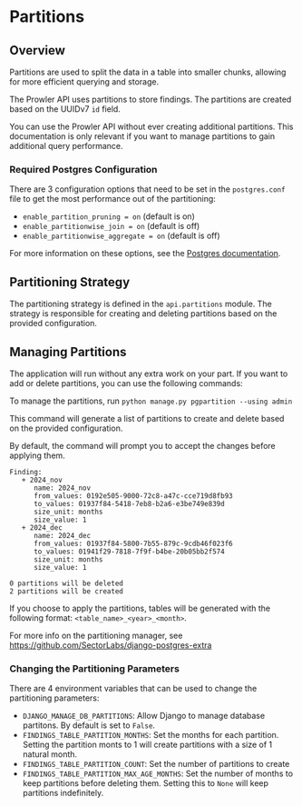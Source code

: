 # Partitions

## Overview

Partitions are used to split the data in a table into smaller chunks, allowing for more efficient querying and storage.

The Prowler API uses partitions to store findings. The partitions are created based on the UUIDv7 `id` field.

You can use the Prowler API without ever creating additional partitions. This documentation is only relevant if you want to manage partitions to gain additional query performance.

### Required Postgres Configuration

There are 3 configuration options that need to be set in the `postgres.conf` file to get the most performance out of the partitioning:

- `enable_partition_pruning = on` (default is on)
- `enable_partitionwise_join = on` (default is off)
- `enable_partitionwise_aggregate = on` (default is off)

For more information on these options, see the [Postgres documentation](https://www.postgresql.org/docs/current/runtime-config-query.html).

## Partitioning Strategy

The partitioning strategy is defined in the `api.partitions` module. The strategy is responsible for creating and deleting partitions based on the provided configuration.

## Managing Partitions

The application will run without any extra work on your part. If you want to add or delete partitions, you can use the following commands:

To manage the partitions, run `python manage.py pgpartition --using admin`

This command will generate a list of partitions to create and delete based on the provided configuration.

By default, the command will prompt you to accept the changes before applying them.

```shell
Finding:
   + 2024_nov
      name: 2024_nov
      from_values: 0192e505-9000-72c8-a47c-cce719d8fb93
      to_values: 01937f84-5418-7eb8-b2a6-e3be749e839d
      size_unit: months
      size_value: 1
   + 2024_dec
      name: 2024_dec
      from_values: 01937f84-5800-7b55-879c-9cdb46f023f6
      to_values: 01941f29-7818-7f9f-b4be-20b05bb2f574
      size_unit: months
      size_value: 1

0 partitions will be deleted
2 partitions will be created
```

If you choose to apply the partitions, tables will be generated with the following format: `<table_name>_<year>_<month>`.

For more info on the partitioning manager, see https://github.com/SectorLabs/django-postgres-extra

### Changing the Partitioning Parameters

There are 4 environment variables that can be used to change the partitioning parameters:

- `DJANGO_MANAGE_DB_PARTITIONS`: Allow Django to manage database partitons. By default is set to `False`.
- `FINDINGS_TABLE_PARTITION_MONTHS`: Set the months for each partition. Setting the partition monts to 1 will create partitions with a size of 1 natural month.
- `FINDINGS_TABLE_PARTITION_COUNT`: Set the number of partitions to create
- `FINDINGS_TABLE_PARTITION_MAX_AGE_MONTHS`: Set the number of months to keep partitions before deleting them. Setting this to `None` will keep partitions indefinitely.
